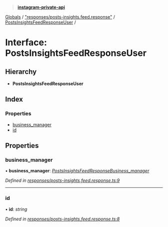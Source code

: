 > **[instagram-private-api](../README.md)**

[Globals](../README.md) / ["responses/posts-insights.feed.response"](../modules/_responses_posts_insights_feed_response_.md) / [PostsInsightsFeedResponseUser](_responses_posts_insights_feed_response_.postsinsightsfeedresponseuser.md) /

# Interface: PostsInsightsFeedResponseUser

## Hierarchy

* **PostsInsightsFeedResponseUser**

## Index

### Properties

* [business_manager](_responses_posts_insights_feed_response_.postsinsightsfeedresponseuser.md#business_manager)
* [id](_responses_posts_insights_feed_response_.postsinsightsfeedresponseuser.md#id)

## Properties

###  business_manager

• **business_manager**: *[PostsInsightsFeedResponseBusiness_manager](_responses_posts_insights_feed_response_.postsinsightsfeedresponsebusiness_manager.md)*

*Defined in [responses/posts-insights.feed.response.ts:9](https://github.com/dilame/instagram-private-api/blob/173bc62/src/responses/posts-insights.feed.response.ts#L9)*

___

###  id

• **id**: *string*

*Defined in [responses/posts-insights.feed.response.ts:8](https://github.com/dilame/instagram-private-api/blob/173bc62/src/responses/posts-insights.feed.response.ts#L8)*